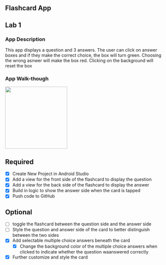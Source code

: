 ## Flashcard App

## Lab 1

### App Description
This app displays a question and 3 answers. The user can click on answer boxes and if they make the correct choice, the box will turn green. Choosing the wrong asnwer will make the box red. Clicking on the background will reset the box

### App Walk-though

<img src="https://i.imgur.com/gpH7EDK.gif" width=200><br>

## Required
- [x] Create New Project in Android Studio
- [x] Add a view for the front side of the flashcard to display the question
- [x] Add a view for the back side of the flashcard to display the answer
- [x] Build in logic to show the answer side when the card is tapped
- [x] Push code to GitHub
## Optional
- [ ] toggle the flashcard between the question side and the answer side
- [ ] Style the question and answer side of the card to better distinguish between the two sides
- [x] Add selectable multiple choice answers beneath the card
   - [x] Change the background color of the multiple choice answers when clicked to indicate whether the question waanswered correctly
- [x] Further customize and style the card